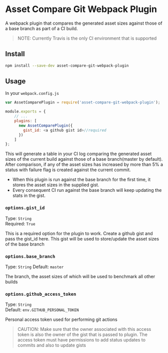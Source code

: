 # Asset Compare Git Webpack Plugin

A webpack plugin that compares the generated asset sizes against those of a base branch as part of a CI build.

> NOTE: Currently Travis is the only CI environment that is supported

## Install

```bash
npm install --save-dev asset-compare-git-webpack-plugin
```

## Usage

In your `webpack.config.js`

```javascript
var AssetComparePlugin = require('asset-compare-git-webpack-plugin');

module.exports = {
    // ...
    plugins: [
      new AssetComparePlugin({
        gist_id: <a github gist id>//required
      })
    ]
};
```

This will generate a table in your CI log comparing the generated asset sizes of the current build against those of a base branch(master by default). After comparison, if any of the asset sizes has increased by more than 5% a status with failure flag is created against the current commit.

- When this plugin is run against the base branch for the first time, it stores the asset sizes in the supplied gist.
- Every consequent CI run against the base branch will keep updating the stats in the gist.

### `options.gist_id`

Type: `String`<br>
Required: `True`

This is a required option for the plugin to work. Create a github gist and pass the gist_id here. This gist will be used to store/update the asset sizes of the base branch

### `options.base_branch`

Type: `String`
Default: `master`

The branch, the asset sizes of which will be used to benchmark all other builds

### `options.github_access_token`

Type: `String`<br>
Default: `env.GITHUB_PERSONAL_TOKEN`

Personal access token used for performing git actions
> CAUTION: Make sure that the owner associated with this access token is also the owner of the gist that is passed to plugin. The access token must have permissions to add status updates to commits and also to update gists
